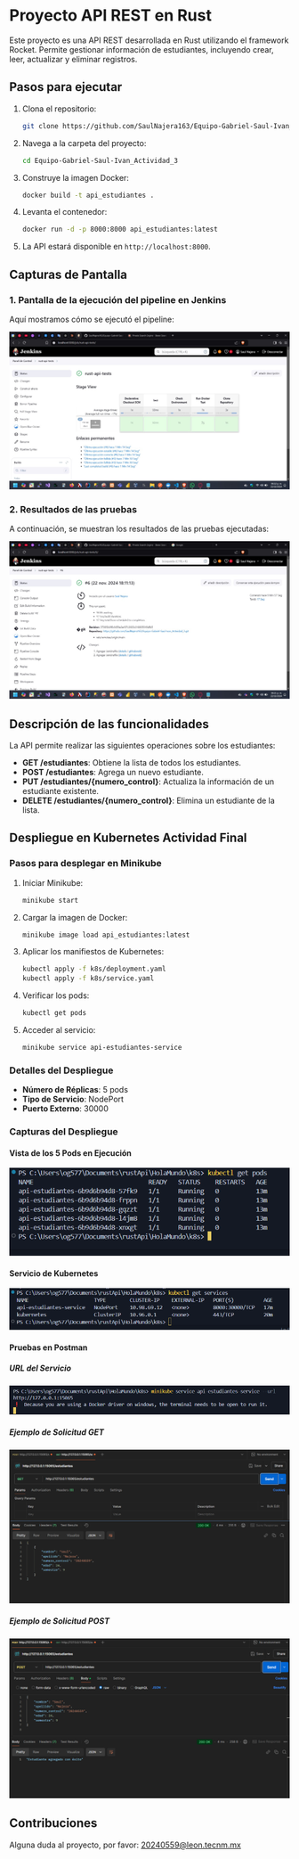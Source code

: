 # Proyecto API REST en Rust

Este proyecto es una API REST desarrollada en Rust utilizando el framework Rocket. Permite gestionar información de estudiantes, incluyendo crear, leer, actualizar y eliminar registros.

## Pasos para ejecutar

1. Clona el repositorio:
    ```bash
    git clone https://github.com/SaulNajera163/Equipo-Gabriel-Saul-Ivan_Actividad_3.git
    ```

2. Navega a la carpeta del proyecto:
    ```bash
    cd Equipo-Gabriel-Saul-Ivan_Actividad_3
    ```

3. Construye la imagen Docker:
    ```bash
    docker build -t api_estudiantes .
    ```

4. Levanta el contenedor:
    ```bash
    docker run -d -p 8000:8000 api_estudiantes:latest
    ```

5. La API estará disponible en `http://localhost:8000`.

## Capturas de Pantalla

### 1. Pantalla de la ejecución del pipeline en Jenkins

Aquí mostramos cómo se ejecutó el pipeline:

![Jenkins Pipeline](img/resultados.png)

### 2. Resultados de las pruebas

A continuación, se muestran los resultados de las pruebas ejecutadas:

![Pruebas](img/pruebas_resultado.png)

## Descripción de las funcionalidades

La API permite realizar las siguientes operaciones sobre los estudiantes:

- **GET /estudiantes**: Obtiene la lista de todos los estudiantes.
- **POST /estudiantes**: Agrega un nuevo estudiante.
- **PUT /estudiantes/{numero_control}**: Actualiza la información de un estudiante existente.
- **DELETE /estudiantes/{numero_control}**: Elimina un estudiante de la lista.

## Despliegue en Kubernetes Actividad Final

### Pasos para desplegar en Minikube

1. Iniciar Minikube:
    ```bash
    minikube start
    ```

2. Cargar la imagen de Docker:
    ```bash
    minikube image load api_estudiantes:latest
    ```

3. Aplicar los manifiestos de Kubernetes:
    ```bash
    kubectl apply -f k8s/deployment.yaml
    kubectl apply -f k8s/service.yaml
    ```

4. Verificar los pods:
    ```bash
    kubectl get pods
    ```

5. Acceder al servicio:
    ```bash
    minikube service api-estudiantes-service
    ```

### Detalles del Despliegue

- **Número de Réplicas**: 5 pods
- **Tipo de Servicio**: NodePort
- **Puerto Externo**: 30000

### Capturas del Despliegue

#### Vista de los 5 Pods en Ejecución
![Vista de los 5 Pods en Ejecución](img/pods.png)


#### Servicio de Kubernetes
![Servicio de Kubernetes](img/el_servicio.png)

#### Pruebas en Postman

##### URL del Servicio
![URL del Servicio](img/url_para_postman.png)


##### Ejemplo de Solicitud GET
![Ejemplo de Solicitud GET](img/get.png)

##### Ejemplo de Solicitud POST
![Ejemplo de Solicitud POST](img/post.png)

## Contribuciones

Alguna duda al proyecto, por favor: 20240559@leon.tecnm.mx